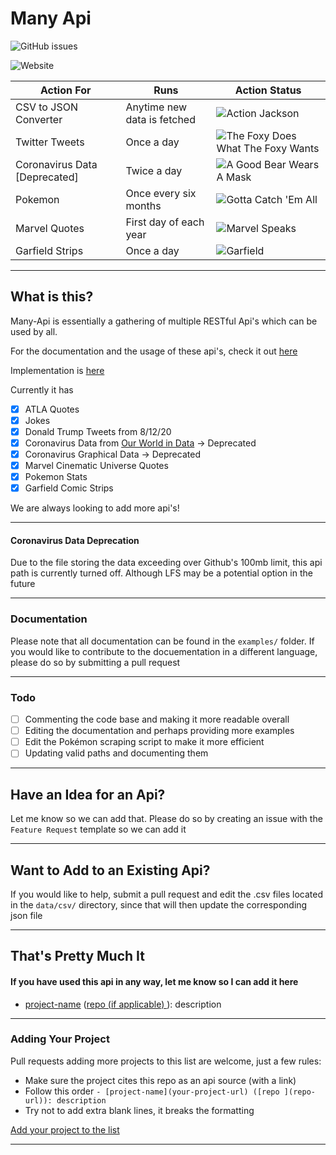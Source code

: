 # Many Api

![GitHub issues](https://img.shields.io/github/issues/Maanuj-Vora/Many-Api?style=for-the-badge)

![Website](https://img.shields.io/website?down_message=Offline&label=Many-Api&style=for-the-badge&up_message=Online&url=https%3A%2F%2Fmany-api.vercel.app%2F)

| Action For            | Runs                        | Action Status                                                                                                                                   |
| --------------------- | --------------------------- | ----------------------------------------------------------------------------------------------------------------------------------------------- |
| CSV to JSON Converter | Anytime new data is fetched | ![Action Jackson](https://github.com/Maanuj-Vora/Many-Api/workflows/Action%20Jackson/badge.svg)                                                 |
| Twitter Tweets        | Once a day                  | ![The Foxy Does What The Foxy Wants](https://github.com/Maanuj-Vora/Many-Api/workflows/The%20Foxy%20Does%20What%20The%20Foxy%20Wants/badge.svg) |
| Coronavirus Data [Deprecated]     | Twice a day                 | ![A Good Bear Wears A Mask](https://github.com/Maanuj-Vora/Many-Api/workflows/A%20Good%20Bear%20Wears%20A%20Mask/badge.svg)                     |
| Pokemon               | Once every six months       | ![Gotta Catch 'Em All](https://github.com/Maanuj-Vora/Many-Api/workflows/Gotta%20Catch%20'Em%20All/badge.svg)                                   |
| Marvel Quotes         | First day of each year      | ![Marvel Speaks](https://github.com/Maanuj-Vora/Many-Api/workflows/Marvel%20Speaks/badge.svg)                                                   |
| Garfield Strips       | Once a day                  | ![Garfield](https://github.com/Maanuj-Vora/Many-Api/workflows/Garfield/badge.svg)                                                               |


---

## What is this?

Many-Api is essentially a gathering of multiple RESTful Api's which can be used by all.

For the documentation and the usage of these api's, check it out [here](http://blog.maanujvora.me/categories/github-repositories/many-api/)

Implementation is [here](https://github.com/Maanuj-Vora/Many-Api-Implementation)

Currently it has

* [x] ATLA Quotes
* [x] Jokes
* [x] Donald Trump Tweets from 8/12/20
* [x] Coronavirus Data from [Our World in Data](https://ourworldindata.org/coronavirus) -> Deprecated
* [x] Coronavirus Graphical Data -> Deprecated
* [x] Marvel Cinematic Universe Quotes
* [x] Pokemon Stats
* [x] Garfield Comic Strips

We are always looking to add more api's!

---

#### Coronavirus Data Deprecation

Due to the file storing the data exceeding over Github's 100mb limit, this api path is currently turned off. Although LFS may be a potential option in the future

---

### Documentation

Please note that all documentation can be found in the `examples/` folder. If you would like to contribute to the docuementation in a different language, please do so by submitting a pull request

---

### Todo

* [ ] Commenting the code base and making it more readable overall
* [ ] Editing the documentation and perhaps providing more examples
* [ ] Edit the Pokémon scraping script to make it more efficient
* [ ] Updating valid paths and documenting them

---

## Have an Idea for an Api?

Let me know so we can add that. Please do so by creating an issue with the `Feature Request` template so we can add it

---

## Want to Add to an Existing Api?

If you would like to help, submit a pull request and edit the .csv files located in the `data/csv/` directory, since that will then update the corresponding json file

---

## That's Pretty Much It

#### If you have used this api in any way, let me know so I can add it here

* [project-name](your-project-url) ([repo (if applicable) ](repo-url)): description

---

### Adding Your Project

Pull requests adding more projects to this list are welcome, just a few rules:

* Make sure the project cites this repo as an api source (with a link) 
* Follow this order `- [project-name](your-project-url) ([repo ](repo-url)): description`
* Try not to add extra blank lines, it breaks the formatting

 [Add your project to the list](https://github.com/Maanuj-Vora/Many-Api/edit/master/README.md)

---
